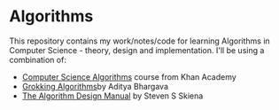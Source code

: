 # Algorithms
This repository contains my work/notes/code for learning Algorithms in Computer Science - theory, design and implementation. I'll be using a combination of:
* [Computer Science Algorithms](https://www.khanacademy.org/computing/computer-science/algorithms) course from Khan Academy 
* [Grokking Algorithms](https://www.amazon.co.uk/Grokking-Algorithms-illustrated-programmers-curious/dp/1617292230)by Aditya Bhargava
* [The Algorithm Design Manual](https://www.amazon.co.uk/Algorithm-Design-Manual-Steven-Skiena-ebook/dp/B00B8139Z8/ref=tmm_kin_swatch_0?_encoding=UTF8&qid=&sr=) by Steven S Skiena